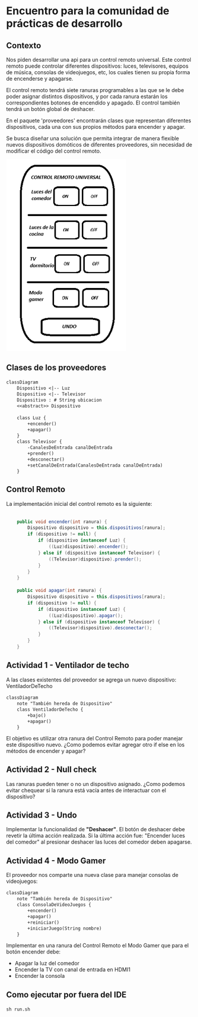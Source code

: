 # Encuentro para la comunidad de prácticas de desarrollo

## Contexto

Nos piden desarrollar una api para un control remoto universal. Este control remoto puede controlar diferentes dispositivos: luces, televisores, equipos de música, consolas de videojuegos, etc, los cuales tienen su propia forma de encenderse y apagarse.

El control remoto tendrá siete ranuras programables a las que se le debe poder asignar distintos dispositivos, y por cada ranura estarán los correspondientes botones de encendido y apagado. El control también tendrá un botón global de deshacer.

En el paquete 'proveedores' encontrarán clases que representan diferentes dispositivos, cada una con sus propios métodos para encender y apagar.

Se busca diseñar una solución que permita integrar de manera flexible nuevos dispositivos domóticos de diferentes proveedores, sin necesidad de modificar el código del control remoto.

![Control Remoto](ControlRemoto.png)

## Clases de los proveedores

```mermaid
classDiagram
    Dispositivo <|-- Luz
    Dispositivo <|-- Televisor
    Dispositivo : # String ubicacion
    <<abstract>> Dispositivo

    class Luz {
        +encender()
        +apagar()
    }
    class Televisor {
        -CanalesDeEntrada canalDeEntrada
        +prender()
        +desconectar()
        +setCanalDeEntrada(CanalesDeEntrada canalDeEntrada)
    }
```

## Control Remoto

La implementación inicial del control remoto es la siguiente:

```java

    public void encender(int ranura) {
        Dispositivo dispositivo = this.dispositivos[ranura];
        if (dispositivo != null) {
            if (dispositivo instanceof Luz) {
                ((Luz)dispositivo).encender();
            } else if (dispositivo instanceof Televisor) {
                ((Televisor)dispositivo).prender();
            }
        }
    }

    public void apagar(int ranura) {
        Dispositivo dispositivo = this.dispositivos[ranura];
        if (dispositivo != null) {
            if (dispositivo instanceof Luz) {
                ((Luz)dispositivo).apagar();
            } else if (dispositivo instanceof Televisor) {
                ((Televisor)dispositivo).desconectar();
            }
        }
    }

```

## Actividad 1 - Ventilador de techo

A las clases existentes del proveedor se agrega un nuevo dispositivo: VentiladorDeTecho

```mermaid
classDiagram
    note "También hereda de Dispositivo"
    class VentiladorDeTecho {
        +bajo()
        +apagar()
    }
```

El objetivo es utilizar otra ranura del Control Remoto para poder manejar este dispositivo nuevo. ¿Como podemos evitar agregar otro if else en los métodos de encender y apagar?

## Actividad 2 - Null check

Las ranuras pueden tener o no un dispositivo asignado. ¿Como podemos evitar chequear si la ranura está vacía antes de interactuar con el dispositivo?

## Actividad 3 - Undo

Implementar la funcionalidad de **"Deshacer"**. El botón de deshacer debe revetir la última acción realizada.
Si la última acción fue: "Encender luces del comedor" al presionar deshacer las luces del comedor deben apagarse.

## Actividad 4 - Modo Gamer

El proveedor nos comparte una nueva clase para manejar consolas de videojuegos:

```mermaid
classDiagram
    note "También hereda de Dispositivo"
    class ConsolaDeVideoJuegos {
        +encender()
        +apagar()
        +reiniciar()
        +iniciarJuego(String nombre)
    }
```

Implementar en una ranura del Control Remoto el Modo Gamer que para el botón encender debe:

- Apagar la luz del comedor
- Encender la TV con canal de entrada en HDMI1
- Encender la consola

## Como ejecutar por fuera del IDE

``` sh run.sh ```